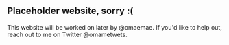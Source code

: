 ## Placeholder website, sorry :(
This website will be worked on later by @omaemae. If you'd like to help out, reach out to me on Twitter @omametwets.
